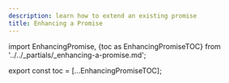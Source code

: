 ```yaml
---
description: learn how to extend an existing promise
title: Enhancing a Promise
---
```

import EnhancingPromise, {toc as EnhancingPromiseTOC} from '../../_partials/_enhancing-a-promise.md';

<EnhancingPromise />

<!--
    Workaround for ToC of imported content
    See https://github.com/facebook/docusaurus/issues/3915#issuecomment-896193142
-->
export const toc = [...EnhancingPromiseTOC];
